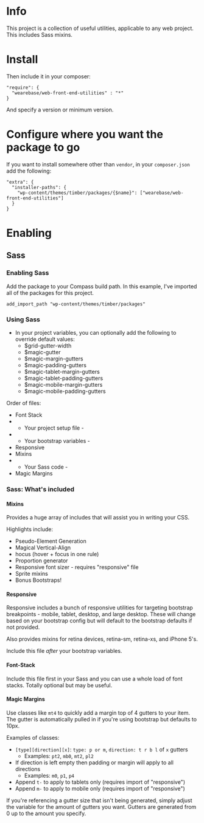 # Info
This project is a collection of useful utilities, applicable to any web project. This includes Sass mixins.

# Install
Then include it in your composer:

```
"require": {
  "wearebase/web-front-end-utilities" : "*"
}
```

And specify a version or minimum version.

# Configure where you want the package to go
If you want to install somewhere other than `vendor`, in your `composer.json` add the following:

```
"extra": {
  "installer-paths": {
    "wp-content/themes/timber/packages/{$name}": ["wearebase/web-front-end-utilities"]
  }
}
```

# Enabling

## Sass
### Enabling Sass
Add the package to your Compass build path. In this example, I've imported all of the packages for this project.

```
add_import_path "wp-content/themes/timber/packages"
```
### Using Sass
* In your project variables, you can optionally add the following to override default values:
    * $grid-gutter-width
    * $magic-gutter
    * $magic-margin-gutters
    * $magic-padding-gutters
    * $magic-tablet-margin-gutters
    * $magic-tablet-padding-gutters
    * $magic-mobile-margin-gutters
    * $magic-mobile-padding-gutters

Order of files:
* Font Stack
* - Your project setup file -
* - Your bootstrap variables -
* Responsive
* Mixins
* - Your Sass code -
* Magic Margins

### Sass: What's included

#### Mixins
Provides a huge array of includes that will assist you in writing your CSS.

Highlights include:
* Pseudo-Element Generation
* Magical Vertical-Align
* hocus (hover + focus in one rule)
* Proportion generator
* Responsive font sizer - requires "responsive" file
* Sprite mixins
* Bonus Bootstraps!

#### Responsive
Responsive includes a bunch of responsive utilities for targeting bootstrap breakpoints - mobile, tablet, desktop, and large desktop. These will change based on your bootstrap config but will default to the bootstrap defaults if not provided.

Also provides mixins for retina devices, retina-sm, retina-xs, and iPhone 5's.

Include this file *after* your bootstrap variables.

#### Font-Stack
Include this file first in your Sass and you can use a whole load of font stacks. Totally optional but may be useful.

#### Magic Margins
Use classes like `mt4` to quickly add a margin top of 4 gutters to your item. The gutter is automatically pulled in if you're using bootstrap but defaults to 10px.

Examples of classes:
* `[type][direction][x]`: `type: p or m`, `direction: t r b l` of `x` gutters
    * Examples: `pt2`, `mb0`, `mt2`, `pl2`
* If direction is left empty then padding or margin will apply to all directions
    * Examples: `m0`, `p1`, `p4`
* Append `t-` to apply to tablets only (requires import of "responsive")
* Append `m-` to apply to mobile only (requires import of "responsive")

If you're referencing a gutter size that isn't being generated, simply adjust the variable for the amount of gutters you want. Gutters are generated from 0 up to the amount you specify.
